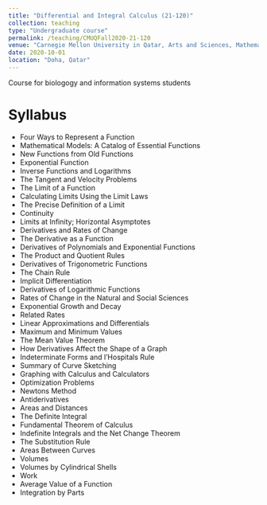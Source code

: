 ```yaml
---
title: "Differential and Integral Calculus (21-120)"
collection: teaching
type: "Undergraduate course"
permalink: /teaching/CMUQFall2020-21-120
venue: "Carnegie Mellon University in Qatar, Arts and Sciences, Mathematics"
date: 2020-10-01
location: "Doha, Qatar"
---
```


Course for biologogy and information systems students

Syllabus
======

*  Four Ways to Represent a Function
*  Mathematical Models: A Catalog of Essential Functions
*  New Functions from Old Functions
*  Exponential Function
*  Inverse Functions and Logarithms
*  The Tangent and Velocity Problems
*  The Limit of a Function
*  Calculating Limits Using the Limit Laws
*  The Precise Definition of a Limit
*  Continuity
*  Limits at Infinity; Horizontal Asymptotes
*  Derivatives and Rates of Change
*  The Derivative as a Function
*  Derivatives of Polynomials and Exponential Functions
*  The Product and Quotient Rules
*  Derivatives of Trigonometric Functions
*  The Chain Rule
*  Implicit Differentiation
*  Derivatives of Logarithmic Functions
*  Rates of Change in the Natural and Social Sciences
*  Exponential Growth and Decay
*  Related Rates
*  Linear Approximations and Differentials
*  Maximum and Minimum Values
*  The Mean Value Theorem
*  How Derivatives Affect the Shape of a Graph
*  Indeterminate Forms and l’Hospitals Rule
*  Summary of Curve Sketching
*  Graphing with Calculus and Calculators
*  Optimization Problems
*  Newtons Method
*  Antiderivatives
*  Areas and Distances
*  The Definite Integral
*  Fundamental Theorem of Calculus
*  Indefinite Integrals and the Net Change Theorem
*  The Substitution Rule
*  Areas Between Curves
*  Volumes
*  Volumes by Cylindrical Shells
*  Work
*  Average Value of a Function
*  Integration by Parts



